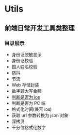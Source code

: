 # Utils

## 前端日常开发工具类整理

### 目录展示

- 身份证脱敏显示
- 身份证校验
- 国人姓名校验
- 防抖
- 节流
- Web 存储封装
- 数字转大写金额
- [判断是否为 ios](https://github.com/xingpengchao/Utils/blob/main/util.js)
- 判断是否为 PC 端
- 格式化时间(兼容 ios)
- 获取 url 参数转换为 json 对象
- 深拷贝
- 千分位格式化数字
